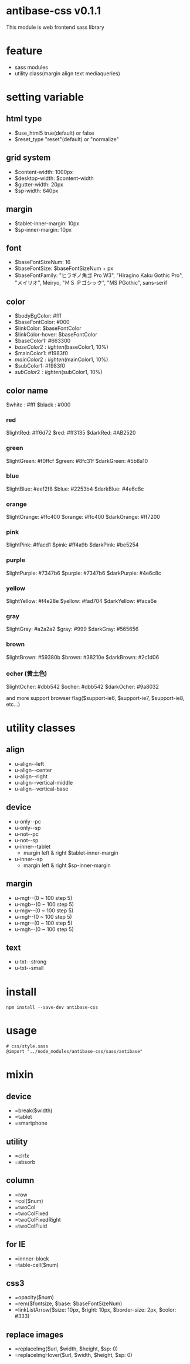 # antibase-css v0.1.1

This module is web frontend sass library


# feature
- sass modules
- utility class(margin align text mediaqueries)

# setting variable

## html type
- $use_html5 true(default) or false
- $reset_type  "reset"(default) or "normalize"

## grid system
- $content-width: 1000px
- $desktop-width: $content-width
- $gutter-width: 20px
- $sp-width: 640px

## margin
- $tablet-inner-margin: 10px
- $sp-inner-margin: 10px

## font
- $baseFontSizeNum: 16
- $baseFontSize: $baseFontSizeNum + px
- $baseFontFamily: "ヒラギノ角ゴ Pro W3", "Hiragino Kaku Gothic Pro", "メイリオ", Meiryo, "ＭＳ Ｐゴシック", "MS PGothic", sans-serif

## color
- $bodyBgColor: #fff
- $baseFontColor: #000
- $linkColor: $baseFontColor
- $linkColor-hover: $baseFontColor
- $baseColor1: #663300
- $baseColor2: lighten($baseColor1, 10%)
- $mainColor1: #1983f0
- $mainColor2: lighten($mainColor1, 10%)
- $subColor1: #1983f0
- $subColor2: lighten($subColor1, 10%)

## color name
$white : #fff
$black : #000

### red
$lightRed: #ff6d72
$red: #ff3135
$darkRed: #AB2520

### green
$lightGreen: #f0ffcf
$green: #8fc31f
$darkGreen: #5b8a10

### blue
$lightBlue: #eef2f8
$blue: #2253b4
$darkBlue: #4e6c8c

### orange
$lightOrange: #ffc400
$orange: #ffc400
$darkOrange: #ff7200

### pink
$lightPink: #ffacd1
$pink: #ff4a9b
$darkPink: #be5254

### purple
$lightPurple: #7347b6
$purple: #7347b6
$darkPurple: #4e6c8c

### yellow
$lightYellow: #f4e28e
$yellow: #fad704
$darkYellow: #faca6e

### gray
$lightGray: #a2a2a2
$gray: #999
$darkGray: #565656

### brown
$lightBrown: #59380b
$brown: #38210e
$darkBrown: #2c1d06

### ocher (黄土色)
$lightOcher: #dbb542
$ocher: #dbb542
$darkOcher: #9a8032


and more support browser flag($support-ie6, $support-ie7, $support-ie8, etc...)


# utility classes

## align
- u-align--left
- u-align--center
- u-align--right
- u-align--vertical-middle
- u-align--vertical-base

## device
- u-only--pc
- u-only--sp
- u-not--pc
- u-not--sp
- u-inner--tablet
    + margin left & right $tablet-inner-margin
- u-inner--sp
    + margin left & right $sp-inner-margin

## margin
- u-mgt--(0 ~ 100 step 5)
- u-mgb--(0 ~ 100 step 5)
- u-mgv--(0 ~ 100 step 5)
- u-mgl--(0 ~ 100 step 5)
- u-mgr--(0 ~ 100 step 5)
- u-mgh--(0 ~ 100 step 5)

## text
- u-txt--strong
- u-txt--small


# install
```
npm install --save-dev antibase-css
```


# usage
```
# css/style.sass
@import "../node_modules/antibase-css/sass/antibase"
```


# mixin

## device
- =break($width)
- =tablet
- =smartphone

## utility
- =clrfx
- =absorb

## column
- =row
- =col($num)
- =twoCol
- =twoColFixed
- =twoColFixedRight
- =twoColFluid

## for IE
- =innner-block
- =table-cell($num)

## css3
- =opacity($num)
- =rem($fontsize, $base: $baseFontSizeNum)
- =linkListArrow($size: 10px, $right: 10px, $border-size: 2px, $color: #333)

## replace images
- =replaceImg($url, $width, $height, $sp: 0)
- =replaceImgHover($url, $width, $height, $sp: 0)

